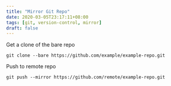 ```yaml
---
title: "Mirror Git Repo"
date: 2020-03-05T23:17:11+08:00
tags: [git, version-control, mirror]
draft: false
---
```


Get a clone of the bare repo
```
git clone --bare https://github.com/example/example-repo.git
```

Push to remote repo
```
git push --mirror https://github.com/remote/example-repo.git
```
